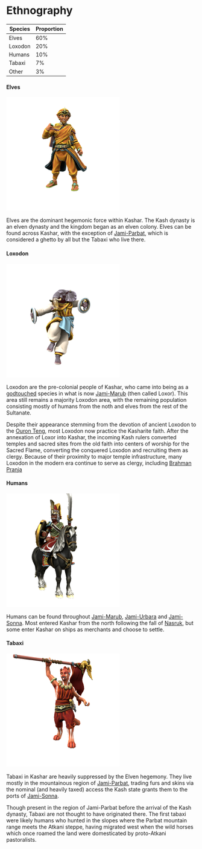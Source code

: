 # Ethnography

| Species | Proportion |
| --- | --- |
| Elves | 60% |
| Loxodon | 20% |
| Humans | 10% |
| Tabaxi | 7% |
| Other | 3% |

#### Elves
![Kash Pasanhara, Sultan](people/KashPasanhara.png)

Elves are the dominant hegemonic force within Kashar. The Kash dynasty is an elven dynasty and the kingdom began as an elven colony. Elves can be found across Kashar, with the exception of [Jami-Parbat](/places/kashar/geography#jami-parbat), which is considered a ghetto by all but the Tabaxi who live there.

#### Loxodon
![Brahman Pranja, leader of the Kasharite faith](people/pranja.png)

Loxodon are the pre-colonial people of Kashar, who came into being as a [godtouched](/lore/species/godtouched) species in what is now [Jami-Marub](/places/kashar/geography#jami-marub) (then called Loxor). This area still remains a majority Loxodon area, with the remaining population consisting mostly of humans from the noth and elves from the rest of the Sultanate.

Despite their appearance stemming from the devotion of ancient Loxodon to the [Ouron Teng](lore/cosmology/fey/ouron), most Loxodon now practice the Kasharite faith. After the annexation of Loxor into Kashar, the incoming Kash rulers converted temples and sacred sites from the old faith into centers of worship for the Sacred Flame, converting the conquered Loxodon and recruiting them as clergy. Because of their proximity to major temple infrastructure, many Loxodon in the modern era continue to serve as clergy, including [Brahman Pranja](/places/kashar/people/pranja)

#### Humans
![Yapmak Pasha, hussar commander](people/Yapmak.png)

Humans can be found throughout [Jami-Marub](/places/kashar/geography#jami-marub), [Jami-Urbara](/places/kashar/geography#jami-urbara) and [Jami-Sonna](/places/kashar/geography#jami-sonna). Most entered Kashar from the north following the fall of [Nasruk](/places/nasruk), but some enter Kashar on ships as merchants and choose to settle.

#### Tabaxi
![Unna Kausala, leader of the anti-Kash rebellion](people/UnnaKausala.png)

Tabaxi in Kashar are heavily suppressed by the Elven hegemony. They live mostly in the mountainous region of [Jami-Parbat](/places/kashar/geography#jami-parbat), trading furs and skins via the nominal (and heavily taxed) access the Kash state grants them to the ports of [Jami-Sonna](/places/kashar/geography#jami-sonna). 

Though present in the region of Jami-Parbat before the arrival of the Kash dynasty, Tabaxi are not thought to have originated there. The first tabaxi were likely humans who hunted in the slopes where the Parbat mountain range meets the Atkani steppe, having migrated west when the wild horses which once roamed the land were domesticated by proto-Atkani pastoralists.